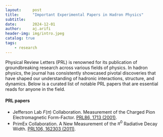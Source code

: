 ```yaml
---
layout:     post
title:      "Important Experimental Papers in Hadron Physics"
subtitle:   
date:       2024-12-01
author:     aj.arifi
header-img: img/intro.jpeg
catalog: true
tags:
    - research
---
```



Physical Review Letters (PRL) is renowned for its publication of groundbreaking research across various fields of physics. 
In hadron physics, the journal has consistently showcased pivotal discoveries that have shaped our understanding of hadronic interactions, structure, and dynamics. 
Below is a curated list of notable PRL papers that are essential reads for anyone in the field.

#### PRL papers
- Jefferson Lab $F(\pi)$ Collaboration. Measurement of the Charged Pion Electromagnetic Form-Factor. [PRL86, 1713 (2001)](https://doi.org/10.1103/PhysRevLett.86.1713).
- PrimEx Collaboration. A New Measurement of the $\pi^0$ Radiative Decay Width. [PRL106, 162303 (2011)](https://doi.org/10.1103/PhysRevLett.106.162303).
